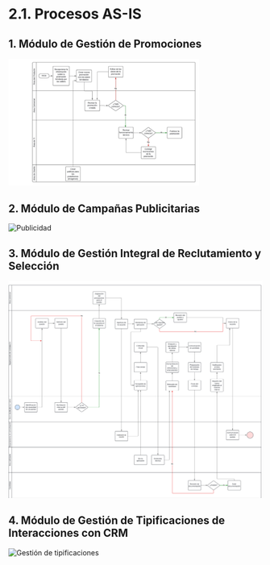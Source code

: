 # 2.1. Procesos AS-IS
## 1. Módulo de Gestión de Promociones
<img src="./Flujograma_Inicial.jpeg" alt="Flujograma de geatión de promociones" style="width: 75%; height: auto;" />

## 2. Módulo de Campañas Publicitarias
![Publicidad](https://github.com/user-attachments/assets/830ef9d7-6898-4bea-a101-9fe6b502ece3)

## 3. Módulo de Gestión Integral de Reclutamiento y Selección
![Módulo3](https://github.com/fiis-bd242/bd242-grupo1/blob/main/images/M%C3%B3dulo%20de%20Gesti%C3%B3n%20Integral%20de%20Reclutamiento%20y%20Selecci%C3%B3n.png?raw=true)

## 4. Módulo de Gestión de Tipificaciones de Interacciones con CRM
![Gestión de tipificaciones](https://github.com/user-attachments/assets/e5e908b7-8f6b-4610-a1bf-41af5d46d587)
